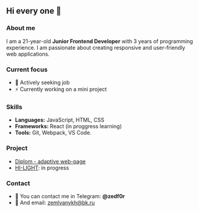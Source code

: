 ## Hi every one 👋

### About me
I am a 21-year-old **Junior Frontend Developer** with 3 years of programming experience. I am passionate about creating responsive and user-friendly web applications.

### Current focus
- 🔭 Actively seeking job
- ⚡ Currently working on a mini project

### Skills

- **Languages:** JavaScript, HTML, CSS
- **Frameworks:** React (in proggress learning)
- **Tools:** Git, Webpack, VS Code.

### Project
- [Diplom - adaptive web-page](https://github.com/zedf0r/mq-diplom)
- [HI-LIGHT](https://github.com/zedf0r/HI-LIGHT-by-zedf0r): in progress

### Contact

- 💼 You can contact me in Telegram: **@zedf0r**
- 💼 And email: [zemlyanykh@bk.ru](mailto:zemlyanykh@bk.ru)
